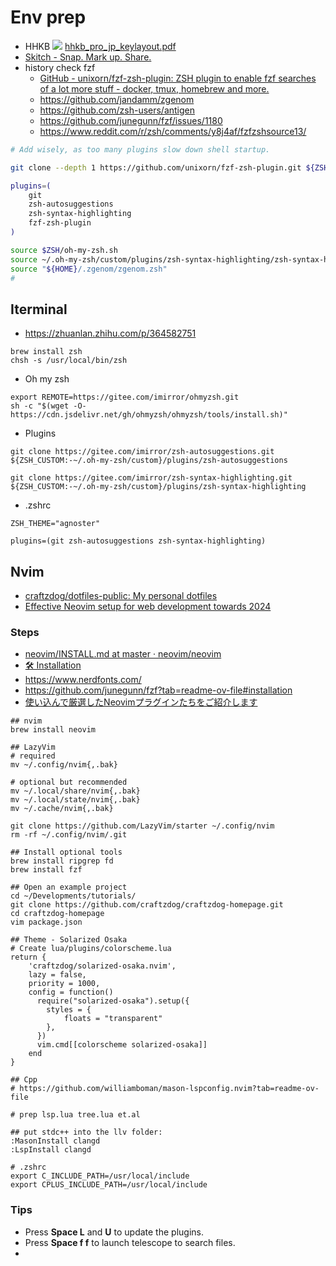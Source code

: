 # Env prep
- HHKB
![](Env%20prep/%E6%88%AA%E5%B1%8F2025-02-19%20%E4%B8%8B%E5%8D%8811.26.55.png)
[hhkb_pro_jp_keylayout.pdf](Env%20prep/hhkb_pro_jp_keylayout.pdf)<!-- {"embed":"true", "preview":"true"} -->
- [‎Skitch - Snap. Mark up. Share.](https://apps.apple.com/us/app/skitch-snap-mark-up-share/id425955336?mt=12)
- history check fzf
  - [GitHub - unixorn/fzf-zsh-plugin: ZSH plugin to enable fzf searches of a lot more stuff - docker, tmux, homebrew and more.](https://github.com/unixorn/fzf-zsh-plugin)
  - https://github.com/jandamm/zgenom
  - https://github.com/zsh-users/antigen
  - https://github.com/junegunn/fzf/issues/1180
  - https://www.reddit.com/r/zsh/comments/y8j4af/fzfzshsource13/
```sh
# Add wisely, as too many plugins slow down shell startup.

git clone --depth 1 https://github.com/unixorn/fzf-zsh-plugin.git ${ZSH_CUSTOM:-~/.oh-my-zsh/custom}/plugins/fzf-zsh-plugin

plugins=(
	git
	zsh-autosuggestions
	zsh-syntax-highlighting
	fzf-zsh-plugin
)

source $ZSH/oh-my-zsh.sh
source ~/.oh-my-zsh/custom/plugins/zsh-syntax-highlighting/zsh-syntax-highlighting.zsh
source "${HOME}/.zgenom/zgenom.zsh"
#
```
## Iterminal
- https://zhuanlan.zhihu.com/p/364582751
```shell
brew install zsh
chsh -s /usr/local/bin/zsh

```
- Oh my zsh
```shell
export REMOTE=https://gitee.com/imirror/ohmyzsh.git
sh -c "$(wget -O- https://cdn.jsdelivr.net/gh/ohmyzsh/ohmyzsh/tools/install.sh)"
```
- Plugins
```
git clone https://gitee.com/imirror/zsh-autosuggestions.git ${ZSH_CUSTOM:-~/.oh-my-zsh/custom}/plugins/zsh-autosuggestions

git clone https://gitee.com/imirror/zsh-syntax-highlighting.git ${ZSH_CUSTOM:-~/.oh-my-zsh/custom}/plugins/zsh-syntax-highlighting

```
- .zshrc
```shell
ZSH_THEME="agnoster"

plugins=(git zsh-autosuggestions zsh-syntax-highlighting)

```
## Nvim
- [craftzdog/dotfiles-public: My personal dotfiles](https://github.com/craftzdog/dotfiles-public?tab=readme-ov-file)
- [Effective Neovim setup for web development towards 2024](https://www.devas.life/effective-neovim-setup-for-web-development-towards-2024/)
### Steps
- [neovim/INSTALL.md at master · neovim/neovim](https://github.com/neovim/neovim/blob/master/INSTALL.md)
- [🛠️ Installation](https://www.lazyvim.org/installation)
- https://www.nerdfonts.com/
- https://github.com/junegunn/fzf?tab=readme-ov-file#installation
- [使い込んで厳選したNeovimプラグインたちをご紹介します](https://zenn.dev/lighttiger2505/articles/6ff89ea53a10ac)
```shell
## nvim
brew install neovim

## LazyVim
# required
mv ~/.config/nvim{,.bak}

# optional but recommended
mv ~/.local/share/nvim{,.bak}
mv ~/.local/state/nvim{,.bak}
mv ~/.cache/nvim{,.bak}

git clone https://github.com/LazyVim/starter ~/.config/nvim
rm -rf ~/.config/nvim/.git

## Install optional tools
brew install ripgrep fd
brew install fzf

## Open an example project
cd ~/Developments/tutorials/
git clone https://github.com/craftzdog/craftzdog-homepage.git
cd craftzdog-homepage
vim package.json

## Theme - Solarized Osaka
# Create lua/plugins/colorscheme.lua
return {
    'craftzdog/solarized-osaka.nvim',
    lazy = false,
    priority = 1000,
    config = function()
      require("solarized-osaka").setup({
        styles = {
            floats = "transparent"
        },
      })
      vim.cmd[[colorscheme solarized-osaka]]
    end
}

## Cpp 
# https://github.com/williamboman/mason-lspconfig.nvim?tab=readme-ov-file

# prep lsp.lua tree.lua et.al

## put stdc++ into the llv folder: 
:MasonInstall clangd
:LspInstall clangd

# .zshrc
export C_INCLUDE_PATH=/usr/local/include
export CPLUS_INCLUDE_PATH=/usr/local/include
```
### Tips
- Press **Space L** and **U** to update the plugins.
- Press **Space f f** to launch telescope to search files.
- 